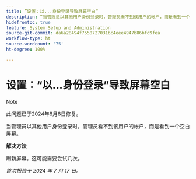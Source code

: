 ```yaml
---
title: ”设置：以...身份登录导致屏幕空白“
description: “当管理员以其他用户身份登录时，管理员看不到该用户的帐户，而是看到一个空白屏幕。”
hidefromtoc: true
feature: System Setup and Administration
source-git-commit: da6a28494f7550727031bc4eee4947b86bfd9fea
workflow-type: ht
source-wordcount: '75'
ht-degree: 100%

---
```



# 设置：“以...身份登录”导致屏幕空白

>[!NOTE]
>
>此问题已于2024年8月8日修复。

当管理员以其他用户身份登录时，管理员看不到该用户的帐户，而是看到一个空白屏幕。

**解决方法**

刷新屏幕。这可能需要尝试几次。

_首次报告于 2024 年 7 月 17 日。_
